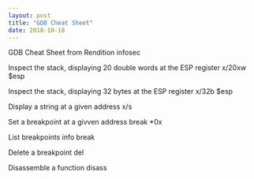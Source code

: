 ```yaml
---
layout: post
title: "GDB Cheat Sheet"
date: 2018-10-18
---
```


GDB Cheat Sheet from Rendition infosec 

Inspect the stack, displaying 20 double words at the ESP register
x/20xw $esp

Inspect the stack, displaying 32 bytes at the ESP register
x/32b $esp

Display a string at a given address
x/s <addr>

Set a breakpoint at a givven address
break *0x<rest of the address>

List breakpoints
info break

Delete a breakpoint
del <breakpoint number>

Disassemble a function
disass <func>
